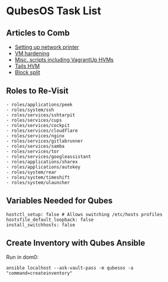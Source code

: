 # QubesOS Task List

## Articles to Comb

* [Setting up network printer](https://github.com/Qubes-Community/Contents/blob/master/docs/configuration/network-printer.md#steps-to-configure-a-network-printer-in-a-template-vm)
* [VM hardening](https://github.com/tasket/Qubes-VM-hardening/)
* [Misc. scripts including VagrantUp HVMs](https://github.com/unman/stuff)
* [Tails HVM](https://github.com/Qubes-Community/Contents/blob/master/docs/privacy/tails.md)
* [Block split](https://github.com/rustybird/qubes-split-dm-crypt)

## Roles to Re-Visit

```
- roles/applications/peek
- roles/system/ssh
- roles/services/sshtarpit
- roles/services/cups
- roles/services/cockpit
- roles/services/cloudflare
- roles/services/nginx
- roles/services/gitlabrunner
- roles/services/samba
- roles/services/tor
- roles/services/googleassistant
- roles/applications/sharex
- roles/applications/autokey
- roles/system/rear
- roles/system/timeshift
- roles/system/ulauncher
```

## Variables Needed for Qubes

```
hostctl_setup: false # Allows switching /etc/hosts profiles
hostsfile_default_loopback: false
install_switchhosts: false
```

## Create Inventory with Qubes Ansible

Run in dom0:

```
ansible localhost --ask-vault-pass -m qubesos -a "command=createinventory"
```
